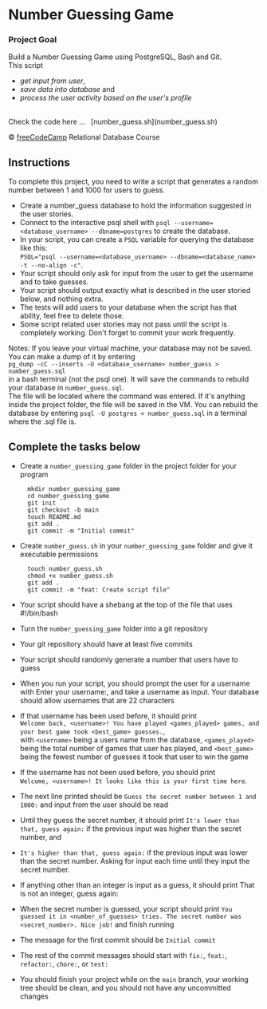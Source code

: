 # Number Guessing Game

### Project Goal
Build a Number Guessing Game using PostgreSQL, Bash and Git. <br/>
This script 
  - *get input from user*,
  - *save data into database* and
  - *process the user activity based on the user's profile*
<br/>
Check the code here ... &nbsp; [number_guess.sh](number_guess.sh) <br/>

:copyright: [freeCodeCamp](https://www.freecodecamp.org/learn/relational-database/) Relational Database Course  <br/>

## Instructions
To complete this project, you need to write a script that generates a random number between 1 and 1000 for users to guess. 
- Create a number_guess database to hold the information suggested in the user stories.
- Connect to the interactive psql shell with `psql --username=<database_username> --dbname=postgres` to create the database.
- In your script, you can create a `PSQL` variable for querying the database like this: <br/> `PSQL="psql --username=<database_username> --dbname=<database_name> -t --no-align -c"`.
- Your script should only ask for input from the user to get the username and to take guesses.
- Your script should output exactly what is described in the user storied below, and nothing extra.
- The tests will add users to your database when the script has that ability, feel free to delete those.
- Some script related user stories may not pass until the script is completely working. Don't forget to commit your work frequently.

Notes:
If you leave your virtual machine, your database may not be saved. You can make a dump of it by entering <br/> `pg_dump -cC --inserts -U <database_username> number_guess > number_guess.sql` <br/> in a bash terminal (not the psql one). It will save the commands to rebuild your database in `number_guess.sql`.  <br/>
The file will be located where the command was entered. If it's anything inside the project folder, the file will be saved in the VM. You can rebuild the database by entering `psql -U postgres < number_guess.sql` in a terminal where the .sql file is.


## Complete the tasks below

- Create a `number_guessing_game` folder in the project folder for your program
  ~~~
    mkdir number_guessing_game
    cd number_guessing_game
    git init
    git checkout -b main
    touch README.md 
    git add .
    git commit -m "Initial commit"
  ~~~

- Create `number_guess.sh` in your `number_guessing_game` folder and give it executable permissions
  ~~~
    touch number_guess.sh
    chmod +x number_guess.sh
    git add .
    git commit -m "feat: Create script file"
  ~~~

- Your script should have a shebang at the top of the file that uses #!/bin/bash

- Turn the `number_guessing_game` folder into a git repository

- Your git repository should have at least five commits

- Your script should randomly generate a number that users have to guess

- When you run your script, you should prompt the user for a username with Enter your username:, and take a username as input. Your database should allow usernames that are 22 characters

- If that username has been used before, it should print <br/>
  `Welcome back, <username>! You have played <games_played> games, and your best game took <best_game> guesses.`, <br/>
  with `<username>` being a users name from the database, `<games_played>` being the total number of games that user has played, and `<best_game>` being the fewest number of guesses it took that user to win the game

- If the username has not been used before, you should print <br/>
  `Welcome, <username>! It looks like this is your first time here`.

- The next line printed should be `Guess the secret number between 1 and 1000:` and input from the user should be read

- Until they guess the secret number, it should print `It's lower than that, guess again:` if the previous input was higher than the secret number, and
- `It's higher than that, guess again:` if the previous input was lower than the secret number. Asking for input each time until they input the secret number.

- If anything other than an integer is input as a guess, it should print   That is not an integer, guess again:  

- When the secret number is guessed, your script should print `You guessed it in <number_of_guesses> tries. The secret number was <secret_number>. Nice job!` and finish running

- The message for the first commit should be `Initial commit`

- The rest of the commit messages should start with `fix:`, `feat:`, `refactor:`, `chore:`, or `test:`

- You should finish your project while on the `main` branch, your working tree should be clean, and you should not have any uncommitted changes

  <br/>
